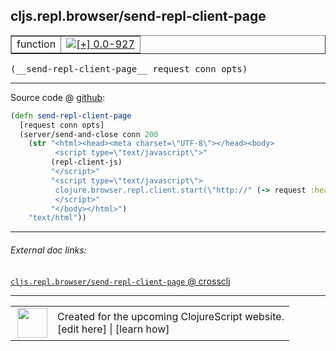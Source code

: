 ## cljs.repl.browser/send-repl-client-page



 <table border="1">
<tr>
<td>function</td>
<td><a href="https://github.com/cljsinfo/cljs-api-docs/tree/0.0-927"><img valign="middle" alt="[+] 0.0-927" title="Added in 0.0-927" src="https://img.shields.io/badge/+-0.0--927-lightgrey.svg"></a> </td>
</tr>
</table>


 <samp>
(__send-repl-client-page__ request conn opts)<br>
</samp>

---







Source code @ [github](https://github.com/clojure/clojurescript/blob/r2760/src/clj/cljs/repl/browser.clj#L54-L65):

```clj
(defn send-repl-client-page
  [request conn opts]
  (server/send-and-close conn 200
    (str "<html><head><meta charset=\"UTF-8\"></head><body>
          <script type=\"text/javascript\">"
         (repl-client-js)
         "</script>"
         "<script type=\"text/javascript\">
          clojure.browser.repl.client.start(\"http://" (-> request :headers :host) "\");
          </script>"
         "</body></html>")
    "text/html"))
```

<!--
Repo - tag - source tree - lines:

 <pre>
clojurescript @ r2760
└── src
    └── clj
        └── cljs
            └── repl
                └── <ins>[browser.clj:54-65](https://github.com/clojure/clojurescript/blob/r2760/src/clj/cljs/repl/browser.clj#L54-L65)</ins>
</pre>

-->

---



###### External doc links:

[`cljs.repl.browser/send-repl-client-page` @ crossclj](http://crossclj.info/fun/cljs.repl.browser/send-repl-client-page.html)<br>

---

 <table>
<tr><td>
<img valign="middle" align="right" width="48px" src="http://i.imgur.com/Hi20huC.png">
</td><td>
Created for the upcoming ClojureScript website.<br>
[edit here] | [learn how]
</td></tr></table>

[edit here]:https://github.com/cljsinfo/cljs-api-docs/blob/master/cljsdoc/cljs.repl.browser_send-repl-client-page.cljsdoc
[learn how]:https://github.com/cljsinfo/cljs-api-docs/wiki/cljsdoc-files

<!--

This information was too distracting to show to readers, but I'll leave it
commented here since it is helpful to:

- pretty-print the data used to generate this document
- and show how to retrieve that data



The API data for this symbol:

```clj
{:ns "cljs.repl.browser",
 :name "send-repl-client-page",
 :type "function",
 :signature ["[request conn opts]"],
 :source {:code "(defn send-repl-client-page\n  [request conn opts]\n  (server/send-and-close conn 200\n    (str \"<html><head><meta charset=\\\"UTF-8\\\"></head><body>\n          <script type=\\\"text/javascript\\\">\"\n         (repl-client-js)\n         \"</script>\"\n         \"<script type=\\\"text/javascript\\\">\n          clojure.browser.repl.client.start(\\\"http://\" (-> request :headers :host) \"\\\");\n          </script>\"\n         \"</body></html>\")\n    \"text/html\"))",
          :title "Source code",
          :repo "clojurescript",
          :tag "r2760",
          :filename "src/clj/cljs/repl/browser.clj",
          :lines [54 65]},
 :full-name "cljs.repl.browser/send-repl-client-page",
 :full-name-encode "cljs.repl.browser_send-repl-client-page",
 :history [["+" "0.0-927"]]}

```

Retrieve the API data for this symbol:

```clj
;; from Clojure REPL
(require '[clojure.edn :as edn])
(-> (slurp "https://raw.githubusercontent.com/cljsinfo/cljs-api-docs/catalog/cljs-api.edn")
    (edn/read-string)
    (get-in [:symbols "cljs.repl.browser/send-repl-client-page"]))
```

-->
